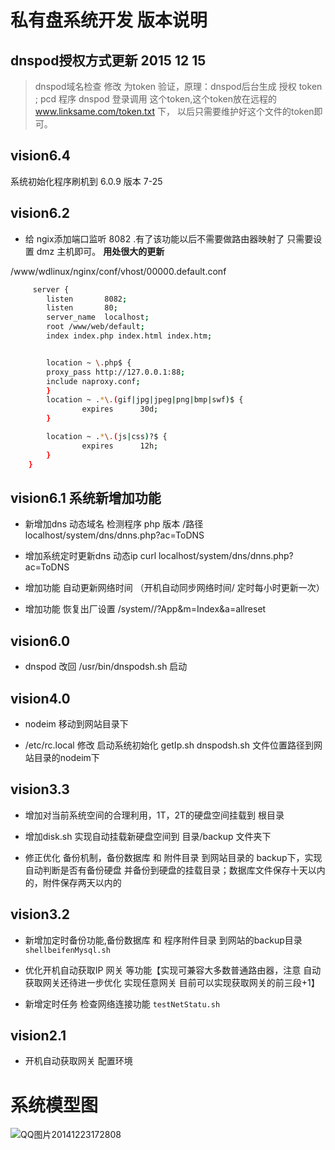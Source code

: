 # 私有盘系统开发 版本说明

## dnspod授权方式更新 2015 12 15

 > dnspod域名检查 修改  为token 验证，原理：dnspod后台生成 授权 token ; pcd 程序 dnspod 登录调用 这个token,这个token放在远程的 www.linksame.com/token.txt 下， 以后只需要维护好这个文件的token即可。

## vision6.4 

系统初始化程序刷机到 6.0.9 版本 7-25

## vision6.2 



-  给 ngix添加端口监听 8082 .有了该功能以后不需要做路由器映射了 只需要设置 dmz 主机即可。   **用处很大的更新**



/www/wdlinux/nginx/conf/vhost/00000.default.conf

``` bash
     server {
        listen       8082;
        listen       80;
        server_name  localhost;
        root /www/web/default;
        index index.php index.html index.htm;


        location ~ \.php$ {
		proxy_pass http://127.0.0.1:88;
		include naproxy.conf;
        }
        location ~ .*\.(gif|jpg|jpeg|png|bmp|swf)$ {
                expires      30d;
        }

        location ~ .*\.(js|css)?$ {
                expires      12h;
        }
    }  

```

## vision6.1  系统新增加功能 

- 新增加dns 动态域名 检测程序 php 版本  /路径  localhost/system/dns/dnns.php?ac=ToDNS

- 增加系统定时更新dns 动态ip curl localhost/system/dns/dnns.php?ac=ToDNS

- 增加功能 自动更新网络时间 （开机自动同步网络时间/ 定时每小时更新一次）

- 增加功能 恢复出厂设置 /system//?App&m=Index&a=allreset 

## vision6.0

- dnspod 改回 /usr/bin/dnspodsh.sh 启动


## vision4.0

- nodeim 移动到网站目录下

- /etc/rc.local  修改 启动系统初始化 getIp.sh   dnspodsh.sh 文件位置路径到网站目录的nodeim下


## vision3.3

- 增加对当前系统空间的合理利用，1T，2T的硬盘空间挂载到 根目录

- 增加disk.sh 实现自动挂载新硬盘空间到 目录/backup 文件夹下

- 修正优化 备份机制，备份数据库 和 附件目录 到网站目录的 backup下，实现自动判断是否有备份硬盘 并备份到硬盘的挂载目录；数据库文件保存十天以内的，附件保存两天以内的


## vision3.2

- 新增加定时备份功能,备份数据库 和 程序附件目录 到网站的backup目录  `shellbeifenMysql.sh`

- 优化开机自动获取IP 网关 等功能【实现可兼容大多数普通路由器，注意 自动获取网关还待进一步优化 实现任意网关 目前可以实现获取网关的前三段+1】 

- 新增定时任务 检查网络连接功能 `testNetStatu.sh`

## vision2.1 

- 开机自动获取网关 配置环境

# 系统模型图
 

![QQ图片20141223172808](http://192.168.1.240/uploads/ranmufei/apps/250a6e5295/QQ%E5%9B%BE%E7%89%8720141223172808.png)
